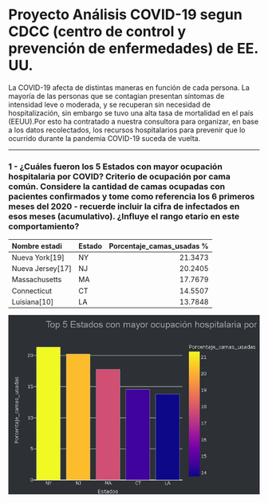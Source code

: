 # Proyecto Análisis COVID-19 segun CDCC (centro de control y prevención de enfermedades) de EE. UU. 

La COVID-19 afecta de distintas maneras en función de cada persona. La mayoría de las personas que se contagian presentan síntomas de intensidad leve o moderada, y se recuperan sin necesidad de hospitalización, sin embargo se tuvo una alta tasa de mortalidad en el país (EEUU).Por esto ha contratado a nuestra consultora para organizar, en base a los datos recolectados, los recursos hospitalarios para prevenir que lo ocurrido durante la pandemia COVID-19 suceda de vuelta.

___________

### 1 - ¿Cuáles fueron los 5 Estados con mayor ocupación hospitalaria por COVID? Criterio de ocupación por cama común. Considere la cantidad de camas ocupadas con pacientes confirmados y tome como referencia los 6 primeros meses del 2020 - recuerde incluir la cifra de infectados en esos meses (acumulativo). ¿Influye el rango etario en este comportamiento?

| Nombre estadi       | Estado   |   Porcentaje_camas_usadas %  |
|:-----------------|:--------|--------------------------:|
| Nueva York[19]​   | NY      |                   21.3473 |
| Nueva Jersey[17]​ | NJ      |                   20.2405 |
| Massachusetts    | MA      |                   17.7679 |
| Connecticut      | CT      |                   14.5507 |
| Luisiana[10]​     | LA      |                   13.7848 |



![image](yourfile2.jpg)<br>